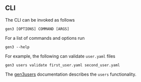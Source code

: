 ## CLI

The CLI can be invoked as follows

`gen3 [OPTIONS] COMMAND [ARGS]`

For a list of commands and options run

`gen3 --help`

For example, the following can validate `user.yaml` files

`gen3 users validate first_user.yaml second_user.yaml`

The [gen3users](https://github.com/uc-cdis/gen3users) documentation describes the `users` functionality.

